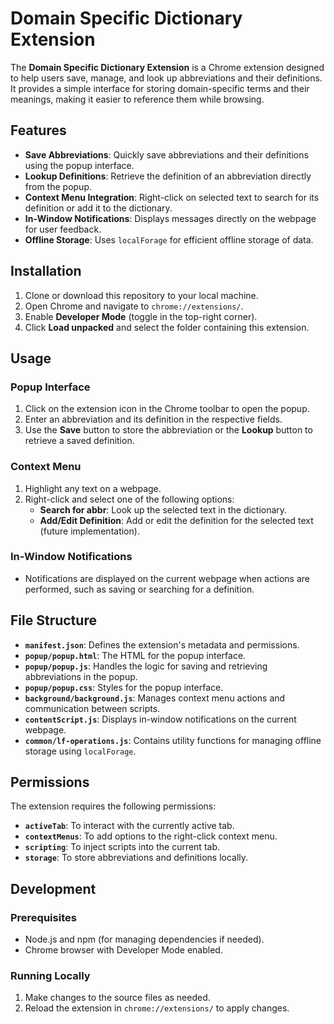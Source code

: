 # Domain Specific Dictionary Extension

The **Domain Specific Dictionary Extension** is a Chrome extension designed to help users save, manage, and look up abbreviations and their definitions. It provides a simple interface for storing domain-specific terms and their meanings, making it easier to reference them while browsing.

## Features

- **Save Abbreviations**: Quickly save abbreviations and their definitions using the popup interface.
- **Lookup Definitions**: Retrieve the definition of an abbreviation directly from the popup.
- **Context Menu Integration**: Right-click on selected text to search for its definition or add it to the dictionary.
- **In-Window Notifications**: Displays messages directly on the webpage for user feedback.
- **Offline Storage**: Uses `localForage` for efficient offline storage of data.

## Installation

1. Clone or download this repository to your local machine.
2. Open Chrome and navigate to `chrome://extensions/`.
3. Enable **Developer Mode** (toggle in the top-right corner).
4. Click **Load unpacked** and select the folder containing this extension.

## Usage

### Popup Interface
1. Click on the extension icon in the Chrome toolbar to open the popup.
2. Enter an abbreviation and its definition in the respective fields.
3. Use the **Save** button to store the abbreviation or the **Lookup** button to retrieve a saved definition.

### Context Menu
1. Highlight any text on a webpage.
2. Right-click and select one of the following options:
   - **Search for abbr**: Look up the selected text in the dictionary.
   - **Add/Edit Definition**: Add or edit the definition for the selected text (future implementation).

### In-Window Notifications
- Notifications are displayed on the current webpage when actions are performed, such as saving or searching for a definition.

## File Structure

- **`manifest.json`**: Defines the extension's metadata and permissions.
- **`popup/popup.html`**: The HTML for the popup interface.
- **`popup/popup.js`**: Handles the logic for saving and retrieving abbreviations in the popup.
- **`popup/popup.css`**: Styles for the popup interface.
- **`background/background.js`**: Manages context menu actions and communication between scripts.
- **`contentScript.js`**: Displays in-window notifications on the current webpage.
- **`common/lf-operations.js`**: Contains utility functions for managing offline storage using `localForage`.

## Permissions

The extension requires the following permissions:
- **`activeTab`**: To interact with the currently active tab.
- **`contextMenus`**: To add options to the right-click context menu.
- **`scripting`**: To inject scripts into the current tab.
- **`storage`**: To store abbreviations and definitions locally.

## Development

### Prerequisites
- Node.js and npm (for managing dependencies if needed).
- Chrome browser with Developer Mode enabled.

### Running Locally
1. Make changes to the source files as needed.
2. Reload the extension in `chrome://extensions/` to apply changes.


